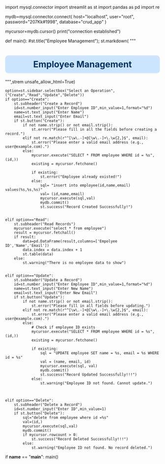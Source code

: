 import mysql.connector
import streamlit as st
import pandas as pd
import re

mydb=mysql.connector.connect(
    host="localhost",
    user="root",
    password="207Kk#1998",
    database="crud_app"
)

mycursor=mydb.cursor()
print("connection established")

def main():
    #st.title("Employee Management");
    st.markdown(
    """
    <h1 style='background-color: #cce5ff; padding: 12px; border-radius: 10px; text-align: center; color: #003366;'>
        Employee Management
    </h1>
    """,strem
    unsafe_allow_html=True)
    
    option=st.sidebar.selectbox("Select an Operation",("Create","Read","Update","Delete"))
    if option=="Create":
        st.subheader("Create a Record")
        id=st.number_input("Enter Employee ID",min_value=1,format="%d")
        name=st.text_input("Enter Name")
        email=st.text_input("Enter Email")
        if st.button("Create"):
            if not name.strip() or not email.strip():
                st.error("Please fill in all the fields before creating a record.")
            elif not re.match(r"^[\w\.-]+@[\w\.-]+\.\w{2,}$", email):
                st.error("Please enter a valid email address (e.g., user@example.com).")
            else:
                mycursor.execute("SELECT * FROM employee WHERE id = %s", (id,))
                existing = mycursor.fetchone()
        
                if existing:
                    st.error("Employee already existed!")
                else:
                    sql= "insert into employee(id,name,email) values(%s,%s,%s)"
                    val= (id,name,email)
                    mycursor.execute(sql,val)
                    mydb.commit()
                    st.success("Record Created Successfully!")


    elif option=="Read":
        st.subheader("Read Records")
        mycursor.execute("select * from employee")
        result = mycursor.fetchall()
        if result:
            data=pd.DataFrame(result,columns=['Empolyee ID','Name','Email'])
            data.index = data.index + 1
            st.table(data)
        else:
            st.warning("There is no employee data to show")


    elif option=="Update":
        st.subheader("Update a Record")
        id=st.number_input("Enter Employee ID",min_value=1,format="%d")
        name=st.text_input("Enter New Name")
        email=st.text_input("Enter New Email")
        if st.button("Update"):
            if not name.strip() or not email.strip():
                st.error("Please fill in all fields before updating.")
            elif not re.match(r"^[\w\.-]+@[\w\.-]+\.\w{2,}$", email):
                st.error("Please enter a valid email address (e.g., user@example.com).")
            else:
                # Check if employee ID exists
                mycursor.execute("SELECT * FROM employee WHERE id = %s", (id,))
                existing = mycursor.fetchone()

                if existing:
                    sql = "UPDATE employee SET name = %s, email = %s WHERE id = %s"
                    val = (name, email, id)
                    mycursor.execute(sql, val)
                    mydb.commit()
                    st.success("Record Updated Successfully!!!")
                else:
                    st.warning("Employee ID not found. Cannot update.")



    elif option=="Delete":
        st.subheader("Delete a Record")
        id=st.number_input("Enter ID",min_value=1)
        if st.button("Delete"):
            sql="delete from employee where id =%s"
            val=(id,)
            mycursor.execute(sql,val)
            mydb.commit()
            if mycursor.rowcount > 0:
                st.success("Record Deleted Successfully!!!")
            else:
                st.warning("Employee ID not found. No record deleted.")
                

if __name__ == "__main__":
    main()
        
                

